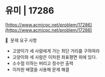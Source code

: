 # 유미 | 17286

[https://www.acmicpc.net/problem/17286](https://www.acmicpc.net/problem/17286)

🙏  문제 요구 사항

- 고양이가 세 사람에게 가는 최단 거리를 구하여라
- 고양이와 세 사람은 이차원 좌표평면 위에 있다.
- 소수점 이하는 버리고 정수만 출력
- 이차원 배열을 사용해 문제 해결